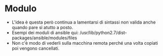 # Modulo
* L'idea è questa però continua a lamentarsi di sintassi non valida anche quando pare si atutto a posto.
* Esempi dei moduli di ansible qui: /usr/lib/python2.7/dist-packages/ansible/modules/files
* Non c'è modo di vederli sulla macchina remota perché una volta copiati poi vengono cancellati.